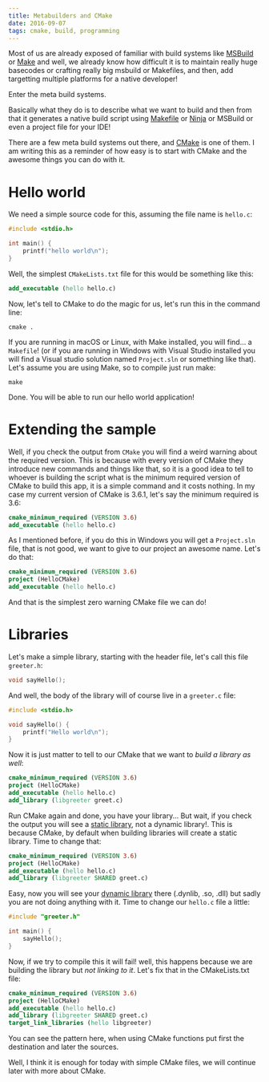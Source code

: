 ```yaml
---
title: Metabuilders and CMake
date: 2016-09-07
tags: cmake, build, programming
---
```


Most of us are already exposed of familiar with build systems like [MSBuild](https://en.wikipedia.org/wiki/MSBuild) or [Make](https://www.gnu.org/software/make/) and well, we already know how difficult it is to maintain really huge basecodes or crafting really big msbuild or Makefiles, and then, add targetting multiple platforms for a native developer!

Enter the meta build systems.

Basically what they do is to describe what we want to build and then from that it generates a native build script using [Makefile](http://www.cs.colby.edu/maxwell/courses/tutorials/maketutor/) or [Ninja](https://ninja-build.org/) or MSBuild or even a project file for your IDE!

There are a few meta build systems out there, and [CMake](https://cmake.org/) is one of them. I am writing this as a reminder of how easy is to start with CMake and the awesome things you can do with it.

# Hello world

We need a simple source code for this, assuming the file name is `hello.c`:

```c
#include <stdio.h>

int main() {
    printf("hello world\n");
}
```

Well, the simplest `CMakeLists.txt` file for this would be something like this:

```cmake
add_executable (hello hello.c)
```

Now, let's tell to CMake to do the magic for us, let's run this in the command line:

    cmake .

If you are running in macOS or Linux, with Make installed, you will find... a `Makefile`! (or if you are running in Windows with Visual Studio installed you will find a Visual studio solution named `Project.sln` or something like that). Let's assume you are using Make, so to compile just run make:

    make

Done. You will be able to run our hello world application!

# Extending the sample

Well, if you check the output from `CMake` you will find a weird warning about the required version. This is because with every version of CMake they introduce new commands and things like that, so it is a good idea to tell to whoever is building the script what is the minimum required version of CMake to build this app, it is a simple command and it costs nothing. In my case my current version of CMake is 3.6.1, let's say the minimum required is 3.6:

```cmake
cmake_minimum_required (VERSION 3.6)
add_executable (hello hello.c)
```
As I mentioned before, if you do this in Windows you will get a `Project.sln` file, that is not good, we want to give to our project an awesome name. Let's do that:

```cmake
cmake_minimum_required (VERSION 3.6)
project (HelloCMake)
add_executable (hello hello.c)
```
And that is the simplest zero warning CMake file we can do!

# Libraries

Let's make a simple library, starting with the header file, let's call this file `greeter.h`:

```c
void sayHello();
```

And well, the body of the library will of course live in a `greeter.c` file:

```c
#include <stdio.h>

void sayHello() {
    printf("Hello world\n");
}
```

Now it is just matter to tell to our CMake that we want to _build a library as well_:

```cmake
cmake_minimum_required (VERSION 3.6)
project (HelloCMake)
add_executable (hello hello.c)
add_library (libgreeter greet.c)
```

Run CMake again and done, you have your library... But wait, if you check the output you will see a [static library](https://en.wikipedia.org/wiki/Static_library), not a dynamic library!. This is because CMake, by default when building libraries will create a static library. Time to change that:


```cmake
cmake_minimum_required (VERSION 3.6)
project (HelloCMake)
add_executable (hello hello.c)
add_library (libgreeter SHARED greet.c)
```

Easy, now you will see your [dynamic library](https://en.wikipedia.org/wiki/Library_(computing)#Shared_libraries) there (.dynlib, .so, .dll) but sadly you are not doing anything with it. Time to change our `hello.c` file a little:

```c
#include "greeter.h"

int main() {
    sayHello();
}
```

Now, if we try to compile this it will fail! well, this happens because we are building the library but _not linking to it_. Let's fix that in the CMakeLists.txt file:

```cmake
cmake_minimum_required (VERSION 3.6)
project (HelloCMake)
add_executable (hello hello.c)
add_library (libgreeter SHARED greet.c)
target_link_libraries (hello libgreeter)
```

You can see the pattern here, when using CMake functions put first the destination and later the sources.

Well, I think it is enough for today with simple CMake files, we will continue later with more about CMake.
